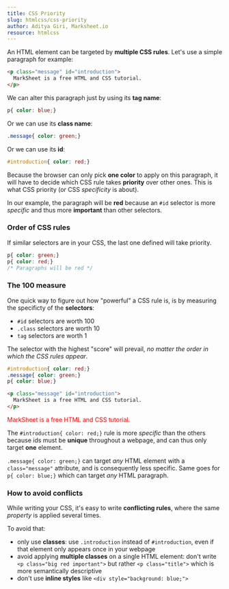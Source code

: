 ```yaml
---
title: CSS Priority
slug: htmlcss/css-priority
author: Aditya Giri, Marksheet.io
resource: htmlcss
---
```


An HTML element can be targeted by **multiple CSS rules**. Let's use a simple paragraph for example:

```html
<p class="message" id="introduction">
  MarkSheet is a free HTML and CSS tutorial.
</p>
```

We can alter this paragraph just by using its **tag name**:

```css
p{ color: blue;}
```

Or we can use its **class name**:

```css
.message{ color: green;}
```

Or we can use its **id**:

```css
#introduction{ color: red;}
```

Because the browser can only pick **one color** to apply on this paragraph, it will have to decide which CSS rule takes **priority** over other ones. This is what CSS priority (or CSS _specificity_ is about).

In our example, the paragraph will be **red** because an `#id` selector is more _specific_ and thus more **important** than other selectors.

### Order of CSS rules

If similar selectors are in your CSS, the last one defined will take priority.

```css
p{ color: green;}
p{ color: red;}
/* Paragraphs will be red */
```

### The 100 measure

One quick way to figure out how "powerful" a CSS rule is, is by measuring the specificty of the **selectors**:

* `#id` selectors are worth 100
* `.class` selectors are worth 10
* `tag` selectors are worth 1

The selector with the highest "score" will prevail, _no matter the order in which the CSS rules appear_.

```css
#introduction{ color: red;}
.message{ color: green;}
p{ color: blue;}
```

```html
<p class="message" id="introduction">
  MarkSheet is a free HTML and CSS tutorial.
</p>
```

<div class="result">
  <p style="color: red;">
    MarkSheet is a free HTML and CSS tutorial.
  </p>
</div>

The `#introduction{ color: red;}` rule is more _specific_ than the others because ids must be **unique** throughout a webpage, and can thus only target **one** element.

`.message{ color: green;}` can target _any_ HTML element with a `class="message"` attribute, and is consequently less specific. Same goes for `p{ color: blue;}` which can target _any_ HTML paragraph.

### How to avoid conflicts

While writing your CSS, it's easy to write **conflicting rules**, where the same _property_ is applied several times.

To avoid that:

* only use **classes**: use `.introduction` instead of `#introduction`, even if that element only appears once in your webpage
* avoid applying **multiple classes** on a single HTML element: don't write `<p class="big red important">` but rather `<p class="title">` which is more semantically descriptive
* don't use **inline styles** like `<div style="background: blue;">`